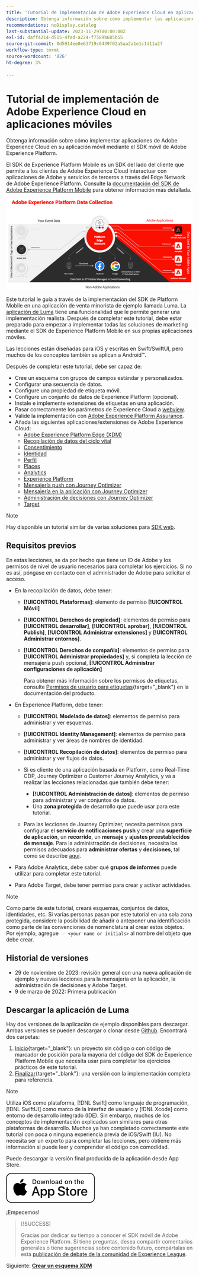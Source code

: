 ```yaml
---
title: 'Tutorial de implementación de Adobe Experience Cloud en aplicaciones móviles: información general'
description: Obtenga información sobre cómo implementar las aplicaciones móviles de Adobe Experience Cloud. Este tutorial le guía a través de una implementación de aplicaciones Experience Cloud en una aplicación Swift de ejemplo.
recommendations: noDisplay,catalog
last-substantial-update: 2023-11-29T00:00:00Z
exl-id: daff4214-d515-4fad-a224-f7589b685b55
source-git-commit: 0d5914ee0e63719c0439f02a5aa2a1e1c1d11a2f
workflow-type: tm+mt
source-wordcount: '826'
ht-degree: 3%

---
```


# Tutorial de implementación de Adobe Experience Cloud en aplicaciones móviles

Obtenga información sobre cómo implementar aplicaciones de Adobe Experience Cloud en su aplicación móvil mediante el SDK móvil de Adobe Experience Platform.

El SDK de Experience Platform Mobile es un SDK del lado del cliente que permite a los clientes de Adobe Experience Cloud interactuar con aplicaciones de Adobe y servicios de terceros a través del Edge Network de Adobe Experience Platform. Consulte la [documentación del SDK de Adobe Experience Platform Mobile](https://developer.adobe.com/client-sdks/home/) para obtener información más detallada.

![Arquitectura](assets/architecture.png)


Este tutorial le guía a través de la implementación del SDK de Platform Mobile en una aplicación de venta minorista de ejemplo llamada Luma. La [aplicación de Luma](https://github.com/Adobe-Marketing-Cloud/Luma-iOS-Mobile-App) tiene una funcionalidad que le permite generar una implementación realista. Después de completar este tutorial, debe estar preparado para empezar a implementar todas las soluciones de marketing mediante el SDK de Experience Platform Mobile en sus propias aplicaciones móviles.

Las lecciones están diseñadas para iOS y escritas en Swift/SwiftUI, pero muchos de los conceptos también se aplican a Android™.

Después de completar este tutorial, debe ser capaz de:

* Cree un esquema con grupos de campos estándar y personalizados.
* Configurar una secuencia de datos.
* Configure una propiedad de etiqueta móvil.
* Configure un conjunto de datos de Experience Platform (opcional).
* Instale e implemente extensiones de etiquetas en una aplicación.
* Pasar correctamente los parámetros de Experience Cloud a [webview](web-views.md).
* Valide la implementación con [Adobe Experience Platform Assurance](assurance.md).
* Añada las siguientes aplicaciones/extensiones de Adobe Experience Cloud:
   * [Adobe Experience Platform Edge (XDM)](events.md)
   * [Recopilación de datos del ciclo vital](lifecycle-data.md)
   * [Consentimiento](consent.md)
   * [Identidad](identity.md)
   * [Perfil](profile.md)
   * [Places](places.md)
   * [Analytics](analytics.md)
   * [Experience Platform](platform.md)
   * [Mensajería push con Journey Optimizer](journey-optimizer-push.md)
   * [Mensajería en la aplicación con Journey Optimizer](journey-optimizer-inapp.md)
   * [Administración de decisiones con Journey Optimizer](journey-optimizer-offers.md)
   * [Target](target.md)


>[!NOTE]
>
>Hay disponible un tutorial similar de varias soluciones para [SDK web](../tutorial-web-sdk/overview.md).

## Requisitos previos

En estas lecciones, se da por hecho que tiene un ID de Adobe y los permisos de nivel de usuario necesarios para completar los ejercicios. Si no es así, póngase en contacto con el administrador de Adobe para solicitar el acceso.

* En la recopilación de datos, debe tener:
   * **[!UICONTROL Plataformas]**: elemento de permiso **[!UICONTROL Móvil]**
   * **[!UICONTROL Derechos de propiedad]**: elementos de permiso para **[!UICONTROL desarrollar]**, **[!UICONTROL aprobar]**, **[!UICONTROL Publish]**, **[!UICONTROL Administrar extensiones]** y **[!UICONTROL Administrar entornos]**.
   * **[!UICONTROL Derechos de compañía]**: elementos de permiso para **[!UICONTROL Administrar propiedades]** y, si completa la lección de mensajería push opcional, **[!UICONTROL Administrar configuraciones de aplicación]**

     Para obtener más información sobre los permisos de etiquetas, consulte [Permisos de usuario para etiquetas](https://experienceleague.adobe.com/docs/experience-platform/tags/admin/user-permissions.html?lang=es){target="_blank"} en la documentación del producto.
* En Experience Platform, debe tener:
   * **[!UICONTROL Modelado de datos]**: elementos de permiso para administrar y ver esquemas.
   * **[!UICONTROL Identity Management]**: elementos de permiso para administrar y ver áreas de nombres de identidad.
   * **[!UICONTROL Recopilación de datos]**: elementos de permiso para administrar y ver flujos de datos.

   * Si es cliente de una aplicación basada en Platform, como Real-Time CDP, Journey Optimizer o Customer Journey Analytics, y va a realizar las lecciones relacionadas que también debe tener:
      * **[!UICONTROL Administración de datos]**: elementos de permiso para administrar y ver conjuntos de datos.
      * Una **zona protegida** de desarrollo que puede usar para este tutorial.

   * Para las lecciones de Journey Optimizer, necesita permisos para configurar el **servicio de notificaciones push** y crear una **superficie de aplicación**, un **recorrido**, un **mensaje** y **ajustes preestablecidos de mensaje**. Para la administración de decisiones, necesita los permisos adecuados para **administrar ofertas** y **decisiones**, tal como se describe [aquí](https://experienceleague.adobe.com/docs/journey-optimizer/using/access-control/privacy/high-low-permissions.html?lang=en#decisions-permissions).

* Para Adobe Analytics, debe saber qué **grupos de informes** puede utilizar para completar este tutorial.

* Para Adobe Target, debe tener permiso para crear y activar actividades.


>[!NOTE]
>
>Como parte de este tutorial, creará esquemas, conjuntos de datos, identidades, etc. Si varias personas pasan por este tutorial en una sola zona protegida, considere la posibilidad de añadir o anteponer una identificación como parte de las convenciones de nomenclatura al crear estos objetos. Por ejemplo, agregue ` - <your name or initials>` al nombre del objeto que debe crear.

## Historial de versiones

* 29 de noviembre de 2023: revisión general con una nueva aplicación de ejemplo y nuevas lecciones para la mensajería en la aplicación, la administración de decisiones y Adobe Target.
* 9 de marzo de 2022: Primera publicación

## Descargar la aplicación de Luma

Hay dos versiones de la aplicación de ejemplo disponibles para descargar. Ambas versiones se pueden descargar o clonar desde [Github](https://github.com/Adobe-Marketing-Cloud/Luma-iOS-Mobile-App). Encontrará dos carpetas:


1. [Inicio](https://github.com/Adobe-Marketing-Cloud/Luma-iOS-Mobile-App){target="_blank"}: un proyecto sin código o con código de marcador de posición para la mayoría del código del SDK de Experience Platform Mobile que necesita usar para completar los ejercicios prácticos de este tutorial.
1. [Finalizar](https://github.com/Adobe-Marketing-Cloud/Luma-iOS-Mobile-App){target="_blank"}: una versión con la implementación completa para referencia.

>[!NOTE]
>
>Utiliza iOS como plataforma, [!DNL Swift] como lenguaje de programación, [!DNL SwiftUI] como marco de la interfaz de usuario y [!DNL Xcode] como entorno de desarrollo integrado (IDE). Sin embargo, muchos de los conceptos de implementación explicados son similares para otras plataformas de desarrollo. Muchos ya han completado correctamente este tutorial con poca o ninguna experiencia previa de iOS/Swift (IU). No necesita ser un experto para completar las lecciones, pero obtiene más información si puede leer y comprender el código con comodidad.


Puede descargar la versión final producida de la aplicación desde App Store.

[![Descargar](assets/download-app.svg)](https://apps.apple.com/us/app/luma-app/id6466588487)


¡Empecemos!

>[!SUCCESS]
>
>Gracias por dedicar su tiempo a conocer el SDK móvil de Adobe Experience Platform. Si tiene preguntas, desea compartir comentarios generales o tiene sugerencias sobre contenido futuro, compártalas en esta [publicación de debate de la comunidad de Experience League](https://experienceleaguecommunities.adobe.com/t5/adobe-experience-platform-data/tutorial-discussion-implement-adobe-experience-cloud-in-mobile/td-p/443796).

Siguiente: **[Crear un esquema XDM](create-schema.md)**
